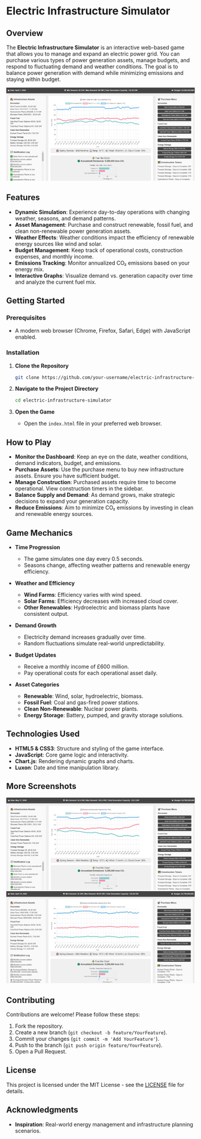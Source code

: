 # Electric Infrastructure Simulator

## Overview

The **Electric Infrastructure Simulator** is an interactive web-based game that allows you to manage and expand an electric power grid. You can purchase various types of power generation assets, manage budgets, and respond to fluctuating demand and weather conditions. The goal is to balance power generation with demand while minimizing emissions and staying within budget.

![Screenshot 001](images/screenshots/screenshot001.PNG)

## Features

- **Dynamic Simulation**: Experience day-to-day operations with changing weather, seasons, and demand patterns.
- **Asset Management**: Purchase and construct renewable, fossil fuel, and clean non-renewable power generation assets.
- **Weather Effects**: Weather conditions impact the efficiency of renewable energy sources like wind and solar.
- **Budget Management**: Keep track of operational costs, construction expenses, and monthly income.
- **Emissions Tracking**: Monitor annualized CO₂ emissions based on your energy mix.
- **Interactive Graphs**: Visualize demand vs. generation capacity over time and analyze the current fuel mix.

## Getting Started

### Prerequisites

- A modern web browser (Chrome, Firefox, Safari, Edge) with JavaScript enabled.

### Installation

1. **Clone the Repository**

   ```bash
   git clone https://github.com/your-username/electric-infrastructure-simulator.git
   ```

2. **Navigate to the Project Directory**

   ```bash
   cd electric-infrastructure-simulator
   ```

3. **Open the Game**

   - Open the `index.html` file in your preferred web browser.

## How to Play

- **Monitor the Dashboard**: Keep an eye on the date, weather conditions, demand indicators, budget, and emissions.
- **Purchase Assets**: Use the purchase menu to buy new infrastructure assets. Ensure you have sufficient budget.
- **Manage Construction**: Purchased assets require time to become operational. View construction timers in the sidebar.
- **Balance Supply and Demand**: As demand grows, make strategic decisions to expand your generation capacity.
- **Reduce Emissions**: Aim to minimize CO₂ emissions by investing in clean and renewable energy sources.

## Game Mechanics
- **Time Progression**

  - The game simulates one day every 0.5 seconds.
  - Seasons change, affecting weather patterns and renewable energy efficiency.

- **Weather and Efficiency**

  - **Wind Farms**: Efficiency varies with wind speed.
  - **Solar Farms**: Efficiency decreases with increased cloud cover.
  - **Other Renewables**: Hydroelectric and biomass plants have consistent output.

- **Demand Growth**

  - Electricity demand increases gradually over time.
  - Random fluctuations simulate real-world unpredictability.

- **Budget Updates**

  - Receive a monthly income of £600 million.
  - Pay operational costs for each operational asset daily.

- **Asset Categories**

  - **Renewable**: Wind, solar, hydroelectric, biomass.
  - **Fossil Fuel**: Coal and gas-fired power stations.
  - **Clean Non-Renewable**: Nuclear power plants.
  - **Energy Storage**: Battery, pumped, and gravity storage solutions.

## Technologies Used

- **HTML5 & CSS3**: Structure and styling of the game interface.
- **JavaScript**: Core game logic and interactivity.
- **Chart.js**: Rendering dynamic graphs and charts.
- **Luxon**: Date and time manipulation library.

## More Screenshots
![Screenshot 002](images/screenshots/screenshot002.PNG)
![Screenshot 003](images/screenshots/screenshot003.PNG)

## Contributing
Contributions are welcome! Please follow these steps:
1. Fork the repository.
2. Create a new branch (`git checkout -b feature/YourFeature`).
3. Commit your changes (`git commit -m 'Add YourFeature'`).
4. Push to the branch (`git push origin feature/YourFeature`).
5. Open a Pull Request.

## License
This project is licensed under the MIT License - see the [LICENSE](LICENSE) file for details.

## Acknowledgments
- **Inspiration**: Real-world energy management and infrastructure planning scenarios.

